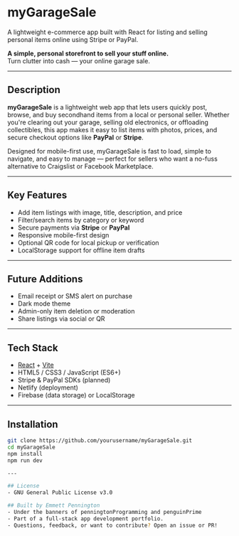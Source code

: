 # myGarageSale

A lightweight e-commerce app built with React for listing and selling personal items online using Stripe or PayPal.

**A simple, personal storefront to sell your stuff online.**  
Turn clutter into cash — your online garage sale.

---

## Description

**myGarageSale** is a lightweight web app that lets users quickly post, browse, and buy secondhand items from a local or personal seller. Whether you're clearing out your garage, selling old electronics, or offloading collectibles, this app makes it easy to list items with photos, prices, and secure checkout options like **PayPal** or **Stripe**.

Designed for mobile-first use, myGarageSale is fast to load, simple to navigate, and easy to manage — perfect for sellers who want a no-fuss alternative to Craigslist or Facebook Marketplace.

---

## Key Features

- Add item listings with image, title, description, and price  
- Filter/search items by category or keyword  
- Secure payments via **Stripe** or **PayPal**  
- Responsive mobile-first design  
- Optional QR code for local pickup or verification  
- LocalStorage support for offline item drafts

---

## Future Additions

- Email receipt or SMS alert on purchase  
- Dark mode theme  
- Admin-only item deletion or moderation  
- Share listings via social or QR

---

## Tech Stack

- [React](https://react.dev/) + [Vite](https://vitejs.dev/)
- HTML5 / CSS3 / JavaScript (ES6+)
- Stripe & PayPal SDKs (planned)
- Netlify (deployment)
- Firebase (data storage) or LocalStorage

---

## Installation

```bash
git clone https://github.com/yourusername/myGarageSale.git
cd myGarageSale
npm install
npm run dev

---

## License
- GNU General Public License v3.0

## Built by Emmett Pennington
- Under the banners of penningtonProgramming and penguinPrime
- Part of a full-stack app development portfolio.
- Questions, feedback, or want to contribute? Open an issue or PR!
